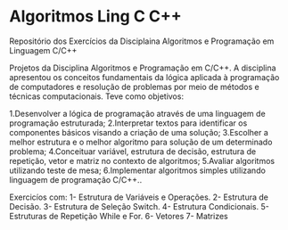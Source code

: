 # Algoritmos Ling C C++
 Repositório dos Exercícios da Disciplaina Algoritmos e Programação em Linguagem C/C++

 Projetos da Disciplina Algoritmos e Programação em C/C++. A disciplina apresentou os conceitos fundamentais da lógica aplicada à programação de computadores e resolução de problemas por meio de métodos e técnicas computacionais. Teve como objetivos:

1.Desenvolver a lógica de programação através de uma linguagem de programação estruturada; 
2.Interpretar textos para identificar os componentes básicos visando a criação de uma solução; 
3.Escolher a melhor estrutura e o melhor algoritmo para solução de um determinado problema; 
4.Conceituar variável, estrutura de decisão, estrutura de repetição, vetor e matriz no contexto de algoritmos;
5.Avaliar algoritmos utilizando teste de mesa; 
6.Implementar algoritmos simples utilizando linguagem de programação C/C++..

Exercicíos com: 
1- Estrutura de Variáveis e Operações. 
2- Estrutura de Decisão. 
3- Estrutura de Seleção Switch. 
4- Estrutura Condicionais. 
5- Estruturas de Repetição While e For. 
6- Vetores 7- Matrizes

